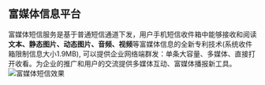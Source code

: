 ## 富媒体信息平台<br>
富媒体短信服务是基于普通短信通道下发，用户手机短信收件箱中能够接收和阅读**文本、静态图片、动态图片、音频、视频**等富媒体信息的全新专利技术(系统收件箱限制信息大小1.9MB), 可以提供企业网络端群发：单条大容量、多媒体、直接打开收看。为企业的推广和用户的交流提供多媒体互动、富媒体播报新工具。<br>
![富媒体短信效果](../../../../image/Cloud-Communication/RichMedia-Message/rms-001.png)<br><br>
